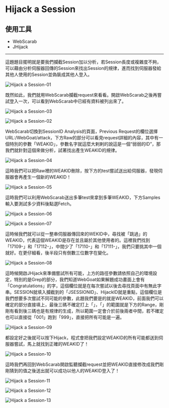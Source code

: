 Hijack a Session
====
使用工具
----
*    WebScarab
*    JHijack
  
* * *

這題題目擺明就是要我們攔截Session加以分析，若Session長度或複雜度不夠，可以藉由分析伺服器回傳的Session來找出Session的規律，進而找到伺服器發給其他人使用的Session並偽裝成其他人登入。

![Hijack a Session-01](../_Screenshot/Session_Management_Flaws/Hijack_a_Session/Hijack_a_Session-01.png)

既然如此，我們就用WebScarab攔截request來看看。開啟WebScarab之後再嘗試登入一次，可以看到WebScarab中已經有資料被列出來了。

![Hijack a Session-03](../_Screenshot/Session_Management_Flaws/Hijack_a_Session/Hijack_a_Session-03.png)

![Hijack a Session-02](../_Screenshot/Session_Management_Flaws/Hijack_a_Session/Hijack_a_Session-02.png)

WebScarab切換到SessionID Analysis的頁面，Previous Request的欄位選擇URL:/WebGoat/attack，下方Raw的部分可以看見request詳細的內容，其中有一個特別的參數「WEAKID」，參數名字就這麼大剌剌的說這是一個“弱弱的ID”，那我們就針對這個來做分析，試著找出產生WEAKID的規律。

![Hijack a Session-04](../_Screenshot/Session_Management_Flaws/Hijack_a_Session/Hijack_a_Session-04.png)

這時我們可以把Raw裡的WEAKID刪除，按下方的test嘗試送出給伺服器，發現伺服器會再產生一個新的WEAKID！

![Hijack a Session-05](../_Screenshot/Session_Management_Flaws/Hijack_a_Session/Hijack_a_Session-05.png)

這時我們可以利用WebScarab送出多筆test來拿到多筆WEAKID，下方Samples輸入要測試多少資料後點選Fetch。

![Hijack a Session-06](../_Screenshot/Session_Management_Flaws/Hijack_a_Session/Hijack_a_Session-06.png)

![Hijack a Session-07](../_Screenshot/Session_Management_Flaws/Hijack_a_Session/Hijack_a_Session-07.png)

這時候我們就可以從一整串伺服器傳回來的WEKID中，尋找被「跳過」的WEAKID，代表這個WEAKID是存在並且屬於其他使用者的。這裡我們找到「17109-」和「17112-」，中間少了「17110-」和「17111-」，我們只要挑其中一個就好。在更仔細看，後半段只有倒數三位數字在變化。

![Hijack a Session-08](../_Screenshot/Session_Management_Flaws/Hijack_a_Session/Hijack_a_Session-08.png)

這時候開啟JHijack來準備嘗試所有可能，上方的路徑參數請依照自己的環境設定，特別的是Grep的部分，我們知道WebGoat如果解題成功畫面上會有「Congratulations」的字，這個欄位就是在每次嘗試以後去尋找頁面中有無此字串。SESSION就填入攔截到的「JSESSIONID」、HijackID就是重點，這個欄位是我們想要多次嘗試不同可能的參數，此題我們要是的就是WEAKID，前面我們可以確定的部分直接填上，最後三碼不確定打上「$」，「$」的範圍就是下方的Range，剛剛有看到後三碼也是有規律的生成，所以範圍一定會介於前後兩者中間，若不確定也可以直接從「001」跑到「999」，直接把所有可能是一遍。

![Hijack a Session-09](../_Screenshot/Session_Management_Flaws/Hijack_a_Session/Hijack_a_Session-09.png)

都設定好之後就可以按下Hijack，程式會把我們設定WEAKID的所有可能都送到伺服器嘗試，馬上就找到正確的WEAKID了！

![Hijack a Session-10](../_Screenshot/Session_Management_Flaws/Hijack_a_Session/Hijack_a_Session-10.png)

這時我們再回到WebScarab開啟監聽攔截request並把WEAKID直接修改成我們剛剛猜到的值之後送出就可以成功以他人的WEAKID登入了！

![Hijack a Session-11](../_Screenshot/Session_Management_Flaws/Hijack_a_Session/Hijack_a_Session-11.png)

![Hijack a Session-12](../_Screenshot/Session_Management_Flaws/Hijack_a_Session/Hijack_a_Session-12.png)

![Hijack a Session-13](../_Screenshot/Session_Management_Flaws/Hijack_a_Session/Hijack_a_Session-13.png)